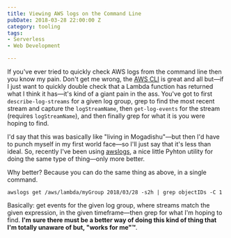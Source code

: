 ```yaml
---
title: Viewing AWS logs on the Command Line
pubDate: 2018-03-28 22:00:00 Z
category: tooling
tags:
- Serverless
- Web Development

---
```


If you've ever tried to quickly check AWS logs from the command line then you know my pain. Don't get me wrong, the [AWS CLI](https://docs.aws.amazon.com/cli/latest/reference/index.html#cli-aws) is great and all but—if I just want to quickly double check that a Lambda function has returned what I think it has—it's kind of a giant pain in the ass. You've got to first `describe-log-streams` for a given log group, grep to find the most recent stream and capture the `logStreamName`, then `get-log-events` for the stream (requires `logStreamName`), and then finally grep for what it is you were hoping to find.

I'd say that this was basically like "living in Mogadishu"—but then I'd have to punch myself in my first world face—so I'll just say that it's less than ideal. So, recently I've been using [awslogs](https://github.com/jorgebastida/awslogs), a nice little Pyhton utility for doing the same type of thing—only more better.

Why better? Because you can do the same thing as above, in a single command. 

`awslogs get /aws/lambda/myGroup 2018/03/28 -s2h | grep objectIDs -C 1`

Basically: get events for the given log group, where streams match the given expression, in the given timeframe—then grep for what I'm hoping to find. **I'm sure there must be a better way of doing this kind of thing that I'm totally unaware of but, "works for me"™**.

